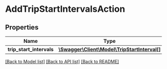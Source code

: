 # AddTripStartIntervalsAction

## Properties
Name | Type | Description | Notes
------------ | ------------- | ------------- | -------------
**trip_start_intervals** | [**\Swagger\Client\Model\TripStartInterval[]**](TripStartInterval.md) |  | [optional] 

[[Back to Model list]](../../README.md#documentation-for-models) [[Back to API list]](../../README.md#documentation-for-api-endpoints) [[Back to README]](../../README.md)

